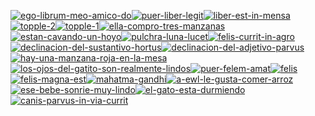 <a href="https://postimg.cc/qtbFYyWQ" target="_blank"><img src="https://i.postimg.cc/qtbFYyWQ/ego-librum-meo-amico-do.png" alt="ego-librum-meo-amico-do"></a><a href="https://postimg.cc/fJTPfH3h" target="_blank"><img src="https://i.postimg.cc/fJTPfH3h/puer-liber-legit.png" alt="puer-liber-legit"></a><a href="https://postimg.cc/S2C4qXyX" target="_blank"><img src="https://i.postimg.cc/S2C4qXyX/liber-est-in-mensa.png" alt="liber-est-in-mensa"></a><a href="https://postimg.cc/DJNT6JY9" target="_blank"><img src="https://i.postimg.cc/DJNT6JY9/topple-2.png" alt="topple-2"></a><a href="https://postimg.cc/jw2TyQvn" target="_blank"><img src="https://i.postimg.cc/jw2TyQvn/topple-1.png" alt="topple-1"></a><a href="https://postimg.cc/HVwyBczZ" target="_blank"><img src="https://i.postimg.cc/HVwyBczZ/ella-compro-tres-manzanas.jpg" alt="ella-compro-tres-manzanas"></a><a href="https://postimg.cc/F7P4dLsB" target="_blank"><img src="https://i.postimg.cc/F7P4dLsB/estan-cavando-un-hoyo.jpg" alt="estan-cavando-un-hoyo"></a><a href="https://postimg.cc/xksW4rBG" target="_blank"><img src="https://i.postimg.cc/xksW4rBG/pulchra-luna-lucet.jpg" alt="pulchra-luna-lucet"></a><a href="https://postimg.cc/mcXN1P0j" target="_blank"><img src="https://i.postimg.cc/mcXN1P0j/felis-currit-in-agro.jpg" alt="felis-currit-in-agro"></a><a href="https://postimg.cc/PNLT00yF" target="_blank"><img src="https://i.postimg.cc/PNLT00yF/declinacion-del-sustantivo-hortus.jpg" alt="declinacion-del-sustantivo-hortus"></a><a href="https://postimg.cc/wtnD2XMf" target="_blank"><img src="https://i.postimg.cc/wtnD2XMf/declinacion-del-adjetivo-parvus.jpg" alt="declinacion-del-adjetivo-parvus"></a><a href="https://postimg.cc/67T9PHkY" target="_blank"><img src="https://i.postimg.cc/67T9PHkY/hay-una-manzana-roja-en-la-mesa.jpg" alt="hay-una-manzana-roja-en-la-mesa"></a><a href="https://postimg.cc/bZ6QYpx9" target="_blank"><img src="https://i.postimg.cc/bZ6QYpx9/los-ojos-del-gatito-son-realmente-lindos.jpg" alt="los-ojos-del-gatito-son-realmente-lindos"></a><a href="https://postimg.cc/q68fsmJj" target="_blank"><img src="https://i.postimg.cc/q68fsmJj/puer-felem-amat.jpg" alt="puer-felem-amat"></a><a href="https://postimg.cc/bDkbR81k" target="_blank"><img src="https://i.postimg.cc/bDkbR81k/felis.jpg" alt="felis"></a><a href="https://postimg.cc/QHvPFd4q" target="_blank"><img src="https://i.postimg.cc/QHvPFd4q/felis-magna-est.jpg" alt="felis-magna-est"></a><a href="https://postimg.cc/K1Np4Nts" target="_blank"><img src="https://i.postimg.cc/K1Np4Nts/mahatma-gandhi.jpg" alt="mahatma-gandhi"></a><a href="https://postimg.cc/McLLP1Jd" target="_blank"><img src="https://i.postimg.cc/McLLP1Jd/a-ewl-le-gusta-comer-arroz.jpg" alt="a-ewl-le-gusta-comer-arroz"></a><a href="https://postimg.cc/rDhpWg9v" target="_blank"><img src="https://i.postimg.cc/rDhpWg9v/ese-bebe-sonrie-muy-lindo.jpg" alt="ese-bebe-sonrie-muy-lindo"></a><a href="https://postimg.cc/XBNK2QT9" target="_blank"><img src="https://i.postimg.cc/XBNK2QT9/el-gato-esta-durmiendo.jpg" alt="el-gato-esta-durmiendo"></a><a href="https://postimg.cc/62vTBtwc" target="_blank"><img src="https://i.postimg.cc/62vTBtwc/canis-parvus-in-via-currit.jpg" alt="canis-parvus-in-via-currit"></a>
